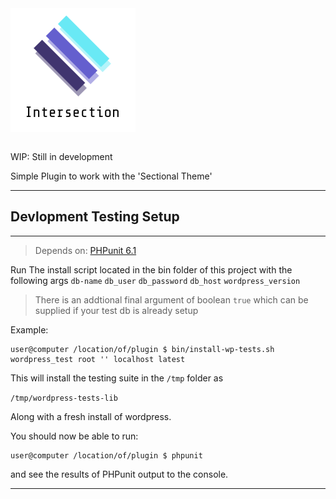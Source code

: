 <div align="center" style="width: 200px">
    <img src="intersection-logo.png" alt="ACF Handler Logo">
</div>

```

```

WIP: Still in development

Simple Plugin to work with the 'Sectional Theme'

---

## Devlopment Testing Setup

---

> Depends on: [PHPunit 6.1](https://phpunit.de/manual/6.1/en/installation.html)

Run The install script located in the bin folder of this project with the following args `db-name` `db_user` `db_password` `db_host` `wordpress_version`

> There is an addtional final argument of boolean `true` which can be supplied if your test db is already setup

Example:

```console
user@computer /location/of/plugin $ bin/install-wp-tests.sh wordpress_test root '' localhost latest
```

This will install the testing suite in the `/tmp` folder as

`/tmp/wordpress-tests-lib`

Along with a fresh install of wordpress.

You should now be able to run:

```console
user@computer /location/of/plugin $ phpunit
```

and see the results of PHPunit output to the console.

---
